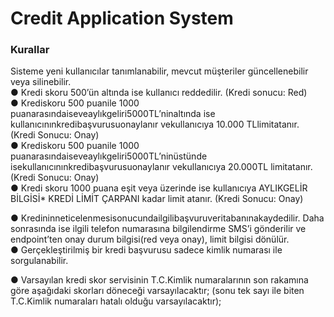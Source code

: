 # Credit Application System


### Kurallar

Sisteme yeni kullanıcılar tanımlanabilir, mevcut müşteriler güncellenebilir veya
silinebilir.
<br>
● Kredi skoru 500’ün altında ise kullanıcı reddedilir. (Kredi sonucu: Red)<br>
● Krediskoru 500 puanile 1000 puanarasındaiseveaylıkgeliri5000TL’ninaltında ise
kullanıcınınkredibaşvurusuonaylanır vekullanıcıya 10.000 TLlimitatanır. (Kredi
Sonucu: Onay)<br>
● Krediskoru 500 puanile 1000 puanarasındaiseveaylıkgeliri5000TL’ninüstünde
isekullanıcınınkredibaşvurusuonaylanır vekullanıcıya 20.000TL limitatanır. (Kredi
Sonucu: Onay) <br>
● Kredi skoru 1000 puana eşit veya üzerinde ise kullanıcıya AYLIKGELİR BİLGİSİ*
KREDİ LİMİT ÇARPANI kadar limit atanır. (Kredi Sonucu: Onay)<br>

● Kredininneticelenmesisonucundailgilibaşvuruveritabanınakaydedilir. Daha
sonrasında ise ilgili telefon numarasına bilgilendirme SMS’i gönderilir ve
endpoint’ten onay durum bilgisi(red veya onay), limit bilgisi dönülür.<br>
● Gerçekleştirilmiş bir kredi başvurusu sadece kimlik numarası ile sorgulanabilir.<br>

● Varsayılan kredi skor servisinin T.C.Kimlik numaralarının son rakamına göre
aşağıdaki skorları döneceği varsayılacaktır; (sonu tek sayı ile biten T.C.Kimlik
numaraları hatalı olduğu varsayılacaktır);<br>

